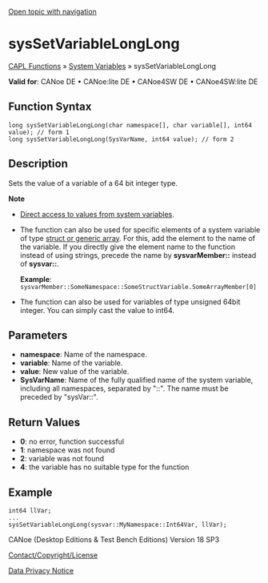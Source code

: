[Open topic with navigation](../../../../../CANoeDEFamily.htm#Topics/CAPLFunctions/SystemVariables/Functions/CAPLfunctionSysSetVariableLongLong.md)

# sysSetVariableLongLong

[CAPL Functions](../../CAPLfunctions.md) » [System Variables](../CAPLfunctionsSystemVariablesOverview.md) » sysSetVariableLongLong

**Valid for**: CANoe DE • CANoe:lite DE • CANoe4SW DE • CANoe4SW:lite DE

## Function Syntax

```plaintext
long sysSetVariableLongLong(char namespace[], char variable[], int64 value); // form 1
long sysSetVariableLongLong(SysVarName, int64 value); // form 2
```

## Description

Sets the value of a variable of a 64 bit integer type.

**Note**

- [Direct access to values from system variables](../../../Shared/CAPL/SignalOrientedProgramming/SOPAccessSystemVariable.md).
- The function can also be used for specific elements of a system variable of type [struct or generic array](../../../Shared/SystemVariables/SysVar.md). For this, add the element to the name of the variable. If you directly give the element name to the function instead of using strings, precede the name by **sysvarMember::** instead of **sysvar::**.
  
  **Example**: `sysvarMember::SomeNamespace::SomeStructVariable.SomeArrayMember[0]`
  
- The function can also be used for variables of type unsigned 64bit integer. You can simply cast the value to int64.

## Parameters

- **namespace**: Name of the namespace.
- **variable**: Name of the variable.
- **value**: New value of the variable.
- **SysVarName**: Name of the fully qualified name of the system variable, including all namespaces, separated by "::". The name must be preceded by "sysVar::".

## Return Values

- **0**: no error, function successful
- **1**: namespace was not found
- **2**: variable was not found
- **4**: the variable has no suitable type for the function

## Example

```plaintext
int64 llVar;
...
sysSetVariableLongLong(sysvar::MyNamespace::Int64Var, llVar);
```

CANoe (Desktop Editions & Test Bench Editions) Version 18 SP3

[Contact/Copyright/License](../../../Shared/ContactCopyrightLicense.md)

[Data Privacy Notice](https://www.vector.com/int/en/company/get-info/privacy-policy/)
